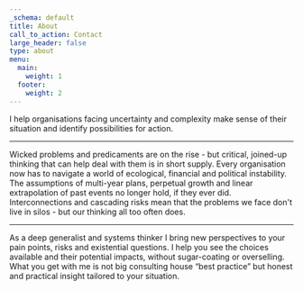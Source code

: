 ```yaml
---
_schema: default
title: About
call_to_action: Contact
large_header: false
type: about
menu:
  main:
    weight: 1
  footer:
    weight: 2
---
```

I help organisations facing uncertainty and complexity make sense of their situation and identify possibilities for action.

---
Wicked problems and predicaments are on the rise - but critical, joined-up thinking that can help deal with them is in short supply.
Every organisation now has to navigate a world of ecological, financial and political instability. The assumptions of multi-year plans, perpetual growth and linear extrapolation of past events no longer hold, if they ever did. Interconnections and cascading risks mean that the problems we face don't live in silos - but our thinking all too often does.

---
As a deep generalist and systems thinker I bring new perspectives to your pain points, risks and existential questions. I help you see the choices available and their potential impacts, without sugar-coating or overselling. What you get with me is not big consulting house “best practice” but honest and practical insight tailored to your situation.
